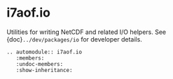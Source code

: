 # i7aof.io

Utilities for writing NetCDF and related I/O helpers. See {doc}`../dev/packages/io` for developer details.

```{eval-rst}
.. automodule:: i7aof.io
   :members:
   :undoc-members:
   :show-inheritance:
```
